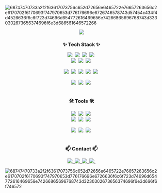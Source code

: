 ![68747470733a2f2f63617073756c652d72656e6465722e76657263656c2e6170702f6170693f747970653d776176696e6726746578743d57454c434f4d4526636f6c6f723d74696d654772616469656e74266865696768743d3330302673656374696f6e3d686561646572266](https://github.com/user-attachments/assets/27381071-0689-4746-8473-ab2c79d3b96a)

<div align="center">
  <img src="https://github-readme-stats.vercel.app/api?username=hyunisnotnull&show_icons=true&theme=radical" />
<!--   <img src="https://github-readme-stats.vercel.app/api/top-langs/?username=hyunisnotnull&layout=compact" /> -->
</div>

<h3 align="center">✨ Tech Stack ✨</h3>
<div align="center">
  <img src="https://img.shields.io/badge/react-20232a.svg?style=for-the-badge&logo=react&logoColor=61DAFB" />&nbsp
  <img src="https://img.shields.io/badge/javascript-F7DF1E.svg?style=for-the-badge&logo=javascript&logoColor=20232a" />&nbsp
  <img src="https://img.shields.io/badge/html5-E34F26.svg?style=for-the-badge&logo=html5&logoColor=white" />&nbsp
  <img src="https://img.shields.io/badge/css3-1572B6.svg?style=for-the-badge&logo=css3&logoColor=white" />&nbsp
</div>

<div align="center">
  <img src="https://img.shields.io/badge/node.js-5FA04E?style=for-the-badge&logo=nodedotjs&logoColor=white" />&nbsp
  <img src="https://img.shields.io/badge/Java-3DDC84?style=for-the-badge&logo=&logoColor=ffd35b" />&nbsp
  <img src="https://img.shields.io/badge/spring-6DB33F?style=for-the-badge&logo=spring&logoColor=white" />&nbsp
</div>

<br>

<div align="center">
  <img src="https://img.shields.io/badge/python-3670A0?style=for-the-badge&logo=python&logoColor=ffdd54" />&nbsp
  <img src="https://img.shields.io/badge/pandas-150458.svg?style=for-the-badge&logo=pandas&logoColor=white" />&nbsp
  <img src="https://img.shields.io/badge/numpy-4d77cf.svg?style=for-the-badge&logo=numpy&logoColor=white" />&nbsp
  <img src="https://img.shields.io/badge/flask-000000?style=for-the-badge&logo=flask&logoColor=white" />&nbsp
  <img src="https://img.shields.io/badge/django-092E20?style=for-the-badge&logo=django&logoColor=white" />&nbsp
</div>

<br>

<div align="center">
  <img src="https://img.shields.io/badge/mysql-4479A1?style=for-the-badge&logo=mysql&logoColor=white" />&nbsp
  <img src="https://img.shields.io/badge/docker-2496ED?style=for-the-badge&logo=docker&logoColor=white" />&nbsp
  <img src="https://img.shields.io/badge/aws-232F3E?style=for-the-badge&logo=amazonwebservices&logoColor=white" />&nbsp
</div>

<br>

<h3 align="center">🛠 Tools 🛠</h3>
<div align="center">
  <img src="https://img.shields.io/badge/git-F05033.svg?style=for-the-badge&logo=git&logoColor=white" />&nbsp
  <img src="https://img.shields.io/badge/github-181717.svg?style=for-the-badge&logo=github&logoColor=white" />&nbsp
  <a href="https://fire-tenor-ff4.notion.site/Web-Project-dc7a5f2ed82a4e8e83bd6d6412a3e55a" target="_blank"><img src="https://img.shields.io/badge/Notion-F3F3F3.svg?style=for-the-badge&logo=notion&logoColor=black" /></a>&nbsp
</div>

<div align="center">
  <img src="https://img.shields.io/badge/virtualbox-2F61B4?style=for-the-badge&logo=virtualbox&logoColor=white" />&nbsp
  <img src="https://img.shields.io/badge/elasticsearch-005571?style=for-the-badge&logo=elasticsearch&logoColor=white" />&nbsp
  <img src="https://img.shields.io/badge/kibana-005571?style=for-the-badge&logo=kibana&logoColor=white" />&nbsp
</div>

<br>

<div align="center">
  <img src="https://img.shields.io/badge/VSCode-2C2C32.svg?style=for-the-badge&logo=visual-studio-code&logoColor=22ABF3" />&nbsp
  <img src="https://img.shields.io/badge/jupyter-2C2C32.svg?style=for-the-badge&logo=jupyter&logoColor=F37726" />&nbsp
  <img src="https://img.shields.io/badge/eclipse-2C2255?style=for-the-badge&logo=eclipseide&logoColor=white" />&nbsp
<!--   <img src="https://img.shields.io/badge/Colab-2C2C32.svg?style=for-the-badge&logo=googlecolab&logoColor=F9AB00" />&nbsp -->
</div>

<br>

<h3 align="center">📫 Contact 📫</h3>
<div align="center">
  <a href="https://fire-tenor-ff4.notion.site/Web-Project-dc7a5f2ed82a4e8e83bd6d6412a3e55a">
    <img src="https://img.shields.io/badge/notion-000000?style=for-the-badge&logo=notion&logoColor=white" />&nbsp
  </a>
  <a href="devhyun98@gmail.com">
    <img
      src="https://img.shields.io/badge/devhyun98@gmail.com-EA4335?style=for-the-badge&logo=gmail&logoColor=white"/>&nbsp
  </a>
  <a href="bongtacker@naver.com">
    <img
      src="https://img.shields.io/badge/bongtacker@naver.com-03C75A?style=for-the-badge&logo=naver&logoColor=white"/>&nbsp
  </a>
  <a href="https://github.com/hyunisnotnull">
    <img
      src="https://img.shields.io/badge/github-181717?style=for-the-badge&logo=github&logoColor=white"/>&nbsp
  </a>
</div>

![68747470733a2f2f63617073756c652d72656e6465722e76657263656c2e6170702f6170693f747970653d776176696e6726636f6c6f723d74696d654772616469656e74266865696768743d3230302673656374696f6e3d666f6f746572](https://github.com/user-attachments/assets/7d192bff-6aab-43b5-ad17-6629dbc6a83a)
